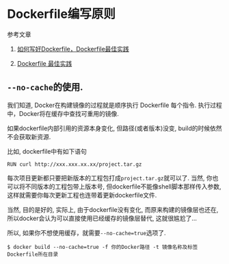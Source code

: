 # Dockerfile编写原则

参考文章

1. [如何写好Dockerfile，Dockerfile最佳实践]()

2. [Dockerfile 最佳实践](https://my.oschina.net/u/2612999/blog/1036388)

## `--no-cache`的使用.

我们知道, Docker在构建镜像的过程就是顺序执行 Dockerfile 每个指令. 执行过程中，Docker将在缓存中查找可重用的镜像.

如果dockerfile内部引用的资源本身变化, 但路径(或者版本)没变, build的时候依然不会获取新资源.

比如, dockerfile中有如下语句

```
RUN curl http://xxx.xxx.xx.xx/project.tar.gz
```

每次项目更新都只要把新版本的工程包打成`project.tar.gz`就可以了. 当然, 你也可以将不同版本的工程包带上版本号, 但dockerfile不能像shell脚本那样传入参数, 这样就需要你每次更新工程也连带着更新dockerfile文件.

当然, 目的是好的, 实际上, 由于dockerfile没有变化, 而原来构建的镜像层也还在, 所以docker会认为可以直接使用已经缓存的镜像层替代, 这就很尴尬了...

所以, 如果你不想使用缓存，就需要`--no-cache=true`选项了.

```
$ docker build --no-cache=true -f 你的Docker路径 -t 镜像名称及标签 Dockerfile所在目录
```